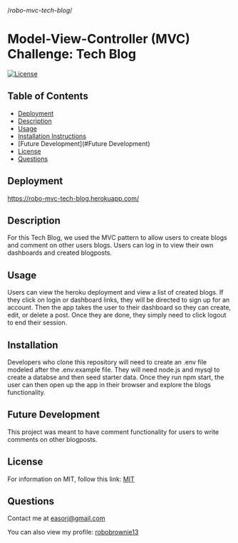 /*robo-mvc-tech-blog*/
# Model-View-Controller (MVC) Challenge: Tech Blog    
[![License](https://img.shields.io/badge/license-MIT-green.svg)](https://opensource.org/licenses/MIT)

## Table of Contents

- [Deployment](#Deployment)
- [Description](#Description)
- [Usage](#Usage)
- [Installation Instructions](#Installation)
- [Future Development](#Future Development)
- [License](#License)
- [Questions](#Questions)   

## Deployment

https://robo-mvc-tech-blog.herokuapp.com/

## Description   
   
For this Tech Blog, we used the MVC pattern to allow users to create blogs and comment on other users blogs. Users can log in to view their own dashboards and created blogposts.    

## Usage   
   
Users can view the heroku deployment and view a list of created blogs. If they click on login or dashboard links, they will be directed to sign up for an account. Then the app takes the user to their dashboard so they can create, edit, or delete a post.  Once they are done, they simply need to click logout to end their session.   

## Installation   

Developers who clone this repository will need to create an .env file modeled after the .env.example file. They will need node.js and mysql to create a databse and then seed starter data. Once they run npm start, the user can then open up the app in their browser and explore the blogs functionality.  

## Future Development

This project was meant to have comment functionality for users to write comments on other blogposts.


## License       

For information on MIT, follow this link: [MIT](https://opensource.org/licenses/MIT)   

## Questions   

Contact me at easorj@gmail.com    

You can also view my profile: [robobrownie13](https://github.com/robobrownie13)  

